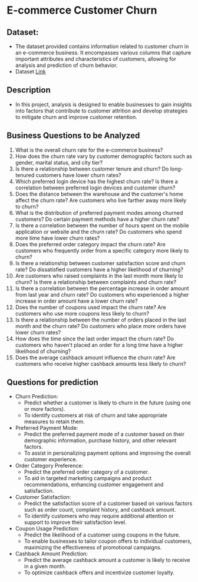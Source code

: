 # E-commerce Customer Churn
## Dataset:
- The dataset provided contains information related to customer churn in an e-commerce business. It encompasses various columns that capture important attributes and characteristics of customers, allowing for analysis and prediction of churn behavior.
- Dataset <a href='https://www.kaggle.com/datasets/ankitverma2010/ecommerce-customer-churn-analysis-and-prediction?sort=most-comments'>Link</a>

  
## Description
- In this project, analysis is designed to enable businesses to gain insights into factors that contribute to customer attrition and develop strategies to mitigate churn and improve customer retention.

## Business Questions to be Analyzed

1. What is the overall churn rate for the e-commerce business?
2. How does the churn rate vary by customer demographic factors such as gender, marital status, and city tier?
3. Is there a relationship between customer tenure and churn? Do long-tenured customers have lower churn rates?
4. Which preferred login device has the highest churn rate? Is there a correlation between preferred login devices and customer churn?
5. Does the distance between the warehouse and the customer's home affect the churn rate? Are customers who live farther away more likely to churn?
6. What is the distribution of preferred payment modes among churned customers? Do certain payment methods have a higher churn rate?
7. Is there a correlation between the number of hours spent on the mobile application or website and the churn rate? Do customers who spend more time have lower churn rates?
8. Does the preferred order category impact the churn rate? Are customers who frequently order from a specific category more likely to churn?
9. Is there a relationship between customer satisfaction score and churn rate? Do dissatisfied customers have a higher likelihood of churning?
10. Are customers who raised complaints in the last month more likely to churn? Is there a relationship between complaints and churn rate?
11. Is there a correlation between the percentage increase in order amount from last year and churn rate? Do customers who experienced a higher increase in order amount have a lower churn rate?
12. Does the number of coupons used impact the churn rate? Are customers who use more coupons less likely to churn?
13. Is there a relationship between the number of orders placed in the last month and the churn rate? Do customers who place more orders have lower churn rates?
14. How does the time since the last order impact the churn rate? Do customers who haven't placed an order for a long time have a higher likelihood of churning?
15. Does the average cashback amount influence the churn rate? Are customers who receive higher cashback amounts less likely to churn?


## Questions for prediction
- Churn Prediction:
  - Predict whether a customer is likely to churn in the future (using one or more factors).
  - To identify customers at risk of churn and take appropriate measures to retain them.
- Preferred Payment Mode:
  - Predict the preferred payment mode of a customer based on their demographic information, purchase history, and other relevant factors.
  - To assist in personalizing payment options and improving the overall customer experience.
- Order Category Preference:
  - Predict the preferred order category of a customer. 
  - To aid in targeted marketing campaigns and product recommendations, enhancing customer engagement and satisfaction.
- Customer Satisfaction:
  - Predict the satisfaction score of a customer based on various factors such as order count, complaint history, and cashback amount.
  - To identify customers who may require additional attention or support to improve their satisfaction level.
- Coupon Usage Prediction:
  - Predict the likelihood of a customer using coupons in the future.
  - To enable businesses to tailor coupon offers to individual customers, maximizing the effectiveness of promotional campaigns.
- Cashback Amount Prediction:
  - Predict the average cashback amount a customer is likely to receive in a given month.
  - To optimize cashback offers and incentivize customer loyalty.

















